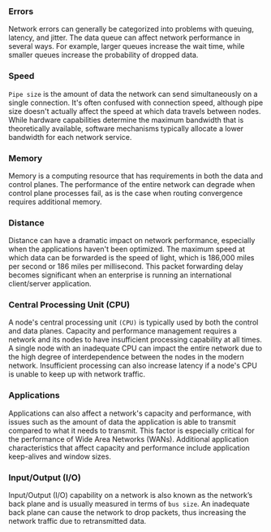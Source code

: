 ### Errors
Network errors can generally be categorized into problems with queuing, latency, and jitter. The data queue can affect network performance in several ways. For example, larger queues increase the wait time, while smaller queues increase the probability of dropped data.

### Speed
`Pipe size` is the amount of data the network can send simultaneously on a single connection. It's often confused with connection speed, although pipe size doesn't actually affect the speed at which data travels between nodes. While hardware capabilities determine the maximum bandwidth that is theoretically available, software mechanisms typically allocate a lower bandwidth for each network service.

### Memory
Memory is a computing resource that has requirements in both the data and control planes. The performance of the entire network can degrade when control plane processes fail, as is the case when routing convergence requires additional memory.

### Distance
Distance can have a dramatic impact on network performance, especially when the applications haven't been optimized. The maximum speed at which data can be forwarded is the speed of light, which is 186,000 miles per second or 186 miles per millisecond. This packet forwarding delay becomes significant when an enterprise is running an international client/server application.


### Central Processing Unit (CPU)
A node's central processing unit `(CPU)` is typically used by both the control and data planes. Capacity and performance management requires a network and its nodes to have insufficient processing capability at all times. A single node with an inadequate CPU can impact the entire network due to the high degree of interdependence between the nodes in the modern network. Insufficient processing can also increase latency if a node's CPU is unable to keep up with network traffic.


### Applications
Applications can also affect a network's capacity and performance, with issues such as the amount of data the application is able to transmit compared to what it needs to transmit. This factor is especially critical for the performance of Wide Area Networks (WANs). Additional application characteristics that affect capacity and performance include application keep-alives and window sizes.

### Input/Output (I/O)
Input/Output (I/O) capability on a network is also known as the network’s back plane and is usually measured in terms of `bus size`. An inadequate back plane can cause the network to drop packets, thus increasing the network traffic due to retransmitted data.
